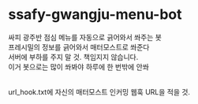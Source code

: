 # ssafy-gwangju-menu-bot
싸피 광주반 점심 메뉴를 자동으로 긁어와서 쏴주는 봇<br>
프레시밀의 정보를 긁어와서 매터모스트로 쏴준다<br>
서버에 부하를 주지 말 것. 책임지지 않습니다.<br>
이거 봇으로는 많이 쏴봐야 하루에 한 번밖에 안쏴<br><br>

url_hook.txt에 자신의 매터모스트 인커밍 웹훅 URL을 적을 것.

